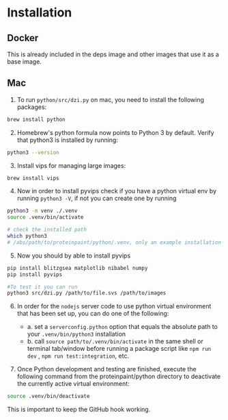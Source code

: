 # Installation

## Docker

This is already included in the deps image and other images that use it as a base image.

## Mac

1. To run `python/src/dzi.py` on mac, you need to install the following packages:

```sh
brew install python
```

2. Homebrew's python formula now points to Python 3 by default. Verify that python3 is installed by running:

```sh
python3 --version
```

3. Install vips for managing large images:

```sh
brew install vips
```

4. Now in order to install pyvips check if you have a python virtual env
by running `python3 -V`, if not you can create one by running

```sh
python3 -m venv ./.venv
source .venv/bin/activate

# check the installed path
which python3
# /abs/path/to/proteinpaint/python/.venv, only an example installation dir location 
```

5. Now you should by able to install pyvips

```sh
pip install blitzgsea matplotlib nibabel numpy
pip install pyvips

#To test it you can run
python3 src/dzi.py /path/to/file.svs /path/to/images
```

6. In order for the `nodejs` server code to use python virtual environment
that has been set up, you can do one of the following:
	- a. set a `serverconfig.python` option that equals the absolute path to your `.venv/bin/python3` installation
	- b. call `source path/to/.venv/bin/activate` in the same shell or terminal tab/window before running a package script
	like `npm run dev` , `npm run test:integration`, etc.

7. Once Python development and testing are finished, execute the following command from the proteinpaint/python directory to deactivate the currently active virtual environment:

```sh
source .venv/bin/deactivate
```

This is important to keep the GitHub hook working.
